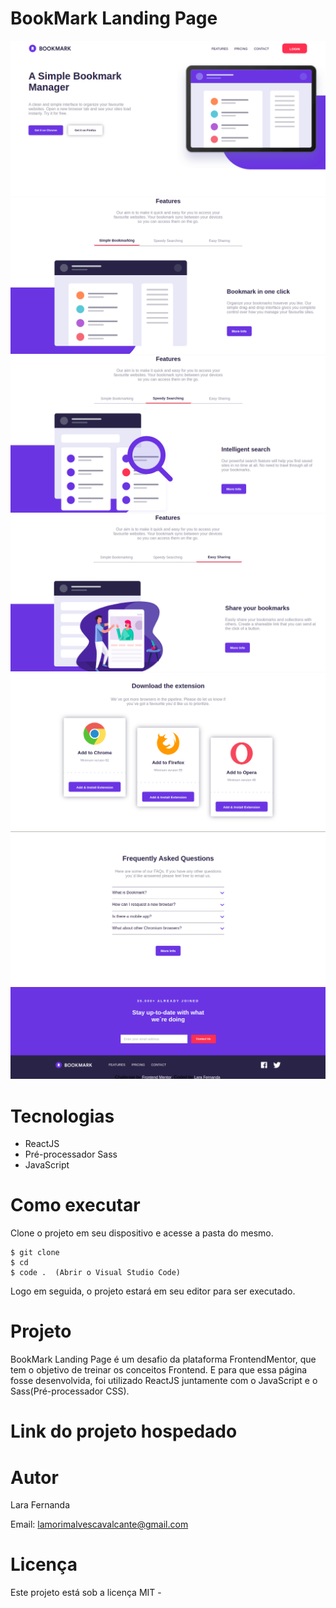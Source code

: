 # BookMark Landing Page

<div>
    <img src='./src/assets/photo1.png'/>
    <img src='./src/assets/photo2.png'/>
    <img src='./src/assets/photo3.png'/>
    <img src='./src/assets/photo4.png'/>
    <img src='./src/assets/photo5.png'/>
    <img src='./src/assets/photo6.png'/>
    <img src='./src/assets/photo7.png'/>
</div>

# Tecnologias

<ul>
    <li>ReactJS</li>
    <li>Pré-processador Sass</li>
    <li>JavaScript</li>
</ul>

# Como executar

Clone o projeto em seu dispositivo e acesse a pasta do mesmo.

```
$ git clone 
$ cd 
$ code .  (Abrir o Visual Studio Code)
```

Logo em seguida, o projeto estará em seu editor para ser executado.

# Projeto

BookMark Landing Page é um desafio da plataforma FrontendMentor, que tem o objetivo de treinar os conceitos Frontend. E para que essa página fosse desenvolvida, foi utilizado ReactJS juntamente com o JavaScript e o Sass(Pré-processador CSS).

# Link do projeto hospedado

# Autor

Lara Fernanda

Email: lamorimalvescavalcante@gmail.com

# Licença

Este projeto está sob a licença MIT -